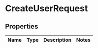 # CreateUserRequest

## Properties
Name | Type | Description | Notes
------------ | ------------- | ------------- | -------------

